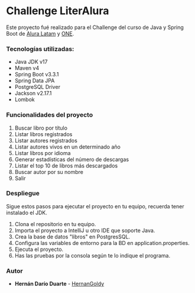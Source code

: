 # Challenge LiterAlura

Este proyecto fué realizado para el Challenge del curso de Java y Spring Boot de [Alura Latam](https://www.aluracursos.com/) y [ONE](https://www.oracle.com/ar/education/oracle-next-education/).


### Tecnologías utilizadas:

- Java JDK v17
- Maven v4
- Spring Boot v3.3.1
- Spring Data JPA
- PostgreSQL Driver
- Jackson v2.17.1
- Lombok

### Funcionalidades del proyecto

1. Buscar libro por título
2. Listar libros registrados
3. Listar autores registrados
4. Listar autores vivos en un determinado año
5. Listar libros por idioma
6. Generar estadísticas del número de descargas
7. Listar el top 10 de libros más descargados
8. Buscar autor por su nombre
9. Salir


### Despliegue

Sigue estos pasos para ejecutar el proyecto en tu equipo, recuerda tener instalado el JDK.

1. Clona el repositorio en tu equipo.
2. Importa el proyecto a IntelliJ u otro IDE que soporte Java.
3. Crea la base de datos "libros" en PostgresSQL.
4. Configura las variables de entorno para la BD en application.properties.
5. Ejecuta el proyecto.
6. Has las pruebas por la consola según te lo indique el programa.

### Autor

* **Hernán Darío Duarte** - [HernanGoldy](https://github.com/HernanGoldy)
